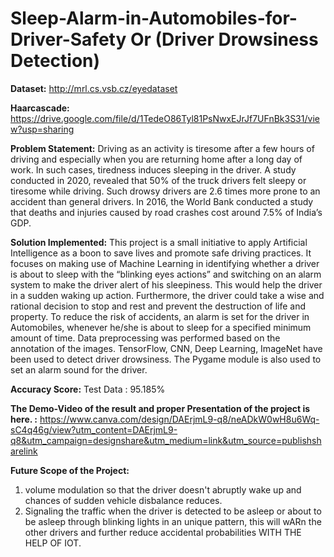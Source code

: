 # Sleep-Alarm-in-Automobiles-for-Driver-Safety Or (Driver Drowsiness Detection)

**Dataset:** http://mrl.cs.vsb.cz/eyedataset

**Haarcascade:** https://drive.google.com/file/d/1TedeO86Tyl81PsNwxEJrJf7UFnBk3S31/view?usp=sharing

**Problem Statement:** 
Driving as an activity is tiresome after a few hours of driving and especially when you are returning home after a long day of work. In such cases, tiredness induces sleeping in the driver. A study conducted in 2020, revealed that 50% of the truck drivers felt sleepy or tiresome while driving. Such drowsy drivers are 2.6 times more prone to an accident than general drivers. In 2016, the World Bank conducted a study that deaths and injuries caused by road crashes cost around 7.5% of India’s GDP. 

**Solution Implemented:** 
This project is a small initiative to apply Artificial Intelligence as a boon to save lives and promote safe driving practices. 
It focuses on making use of Machine Learning in identifying whether a driver is about to sleep with the “blinking eyes actions” and switching on an alarm system to make the driver alert of his sleepiness. This would help the driver in a sudden waking up action. Furthermore, the driver could take a wise and rational decision to stop and rest and prevent the destruction of life and property. To reduce the risk of accidents, an alarm is set for the driver in Automobiles, whenever he/she is about to sleep for a specified minimum amount of time. Data preprocessing was performed based on the annotation of the images. TensorFlow, CNN, Deep Learning, ImageNet have been used to detect driver drowsiness. The Pygame module is also used to set an alarm sound for the driver.

**Accuracy Score:**
Test Data : 95.185%

**The Demo-Video of the result and proper Presentation of the project is here. :**  https://www.canva.com/design/DAErjmL9-q8/neADkW0wH8u6Wq-sC4q46g/view?utm_content=DAErjmL9-q8&utm_campaign=designshare&utm_medium=link&utm_source=publishsharelink

**Future Scope of the Project:**
1) volume modulation so that the driver doesn't abruptly wake up and chances of sudden vehicle disbalance reduces.
2) Signaling the traffic when the driver is detected to be asleep or about to be asleep through blinking lights in an unique pattern, this will wARn the other drivers and further reduce accidental probabilities WITH THE HELP OF IOT.

